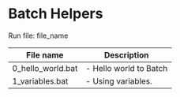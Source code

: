 # Batch Helpers

Run file:
file_name

| File name        		| Description 												   |
| --------------------- |------------------------------------------------------------- |
| 0_hello_world.bat		| - Hello world to Batch |
| 1_variables.bat 		| - Using variables. |